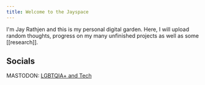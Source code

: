 ```yaml
---
title: Welcome to the Jayspace
---
```

I'm Jay Rathjen and this is my personal digital garden. Here, I will upload random thoughts, progress on my many unfinished projects as well as some [[research]].

## Socials

MASTODON: [LGBTQIA+ and Tech](https://tech.lgbt/@Jayani)
